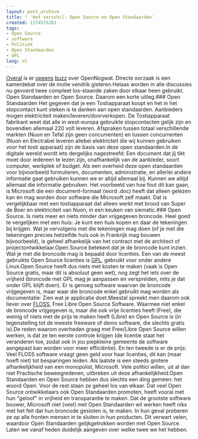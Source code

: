```yaml
---
layout: post_archive
title: ! 'Het verschil: Open Source en Open Standaarden'
created: 1174575261
tags:
- Open Source
- software
- Politiek
- Open Standaarden
- GPL
lang: nl
---
```

[Overal](http://www.trouw.nl/hetnieuws/economie/article665808.ece/De_overheid_moet_aan_de_goedkope_software) is er [opeens](http://www.automatiseringgids.nl/ag/nieuws/nieuws/toon_nieuwsbericht.jsp?di=314374) [buzz](http://woss.groenlinksweblog.nl/blog/2007/03/21/algemeen_overleg_ez_over_de_motie_vendrik) over OpenNogwat. Directe oorzaak is een kamerdebat over de motie vendrik gisteren.Helaas worden in alle discussies nu gevoerd twee compleet los-staande zaken door elkaar heen gebruikt. Open Standaarden en Open Source. Daarom een korte uitleg.### Open Standaarden
Het gegeven dat je een Tostiapparaat koopt en het in het stopcontact kunt steken is te danken aan open standaarden. Aanbieders mogen elektriciteit maken/leveren/doorverkopen. De Tostiapparaat fabrikant weet dat alle in west-europa gebruikte stopcontacten gelijk zijn en bovendien allemaal 220 volt leveren. Afspraken tussen totaal verschillende markten (Nuon en Tefal zijn geen concurrenten) en tussen concurrenten (Nuon en Electrabel leveren allebei elektricteit die wij kunnen gebruiken voor het tosti apparaat) zijn de basis van deze open standaarden.In de digitale wereld wordt iets dergelijks nagestreefd: Een document dat jij tikt moet door iedereen te lezen zijn, onafhankelijk van de aanbieder, soort computer, werkplek of budget. Als een overheid deze open standaarden voor bijvoorbeeld formulieren, documenten, administratie, en allerlei andere informatie gaat gebruiken kunnen we er altijd allemaal bij. Kunnen we altijd allemaal die informatie gebruiken. Het voorbeeld van hoe fout dit kan gaan, is Microsoft die een document-formaat (word .doc) heeft dat alleen gelezen kan én mag worden door software die Microsoft zelf maakt. Dat is vergelijkbaar met een tostiapparaat dat alleen werkt met brood van Super de Boer en elektriciteit van Nuon, in een keuken van siematic.### Open Source.
Is niets meer en niets minder dan vrijgegeven broncode. Heel goed te vergelijken met een huis: Je kunt een huis kopen en daar de tekeningen bij krijgen. Wat je vervolgens met die tekeningen mag doen (of je met die tekeningen precies hetzelfde huis ook in Frankrijk mag bouwen bijvoorbeeld), is geheel afhankelijk van het contract met de architect of projectontwikkelaar.Open Source betekent dat je de broncode kunt inzien. Wat je met die broncode mag is bepaald door licenties. Een van de meest gebruikte Open Source licenties is [GPL](http://creativecommons.org/licenses/GPL/2.0/deed.nl), gebruikt voor onder andere Linux.Open Source heeft dus niets met kosten te maken (vaak is Open Source gratis, maar dit is absoluut geen wet), nog zegt het iets over de vrijheid (broncode met GPL mag je aanpassen en verspreiden, mits je dat onder GPL blijft doen). Er is genoeg software waarvan de broncode vrijgegeven is, maar waar die broncode enkel gebruikt mag worden als documentatie: Zien wat je applicatie doet.Meestal spreekt men daarom ook liever over [FLOSS](http://www.gnu.org/philosophy/free-sw.html), Free Libre Open Source Software. Waarmee niet enkel de broncode vrijgegeven is, maar die ook vrije licenties heeft (Free), die weinig of niets met de prijs te maken heeft (Libre) en Open Source is (in tegenstelling tot de meeste freeware of demo software, die slechts gratis is).De reden waarom overheden graag met Free/Libre Open Source willen werken, is dat ze ten eerste controle krijgen (de licentie staat het veranderen toe, zodat ook in jou piepkleine gemeente de software aangepast kan worden voor meer efficiëntie). En ten tweede is er de prijs: Veel FLOSS software vraagt geen geld voor haar licenties, dit kan (maar hoeft niet) tot besparingen leiden. Als laatste is een steeds grotere afhankelijkheid van een monopolist, Microsoft. Vele politici willen, uit al dan niet Practische beweegredenen, uitbreken uit deze afhankelijkheid.Open Standaarden en Open Source hebben dus slechts een ding gemeen: het woord Open. Voor de rest staan ze geheel los van elkaar. Dat veel Open Source ontwikkelaars ook Open Standaarden promoten, heeft vooral met hun "geloof" in vrijheid en transparantie te maken. Dat de grootste software bouwer, Microsoft niet (veel) met Open Standaarden wil werken heeft niks met het feit dat hun broncode gesloten is, te maken. In hun geval proberen ze op alle fronten mensen in te sluiten in hun producten. Dit verwart velen, waardoor Open Standaarden gelijkgetrokken worden met Open Source. Laten we vanaf heden duidelijk aangeven over welke twee we het hebben.
